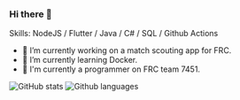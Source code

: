 ### Hi there 👋

<!--
**MrCoderBoy345/MrCoderBoy345** is a ✨ _special_ ✨ repository because its `README.md` (this file) appears on your GitHub profile.
-->

Skills: NodeJS / Flutter / Java / C# / SQL / Github Actions

- 🔭 I’m currently working on a match scouting app for FRC.
- 🌱 I’m currently learning Docker.
- 🤖 I'm currently a programmer on FRC team 7451.
<!--
- 👯 I’m looking to collaborate on ...
- 🤔 I’m looking for help with ...
- 💬 Ask me about ...
- 📫 How to reach me: ...
- 😄 Pronouns: ...
- ⚡ Fun fact: ...
-->

![GitHub stats](https://github-readme-stats.vercel.app/api?username=MrCoderBoy345&show_icons=true&hide_border=true&theme=tokyonight)
![Github languages](https://github-readme-stats.vercel.app/api/top-langs/?username=MrCoderBoy345&layout=compact&theme=tokyonight)
